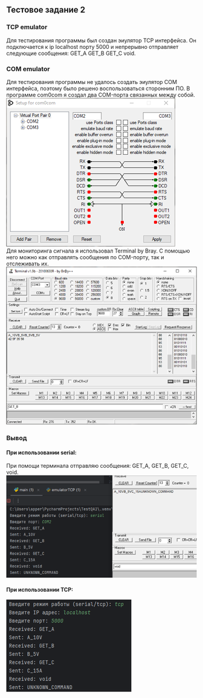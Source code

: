 ## Тестовое задание 2
### TCP emulator
Для тестирования программы был создан эиулятор TCP интерфейса. Он подключается к ip localhost порту 5000 и непрерывно отправляет следующие сообщения: 
GET_A GET_B GET_C void.
### COM emulator
Для тестирования программы не удалось создать эиулятор СOM интерфейса, поэтому было решено воспользоваться сторонним ПО. В программе com0com я создал два COM-порта связанных между собой.<br/>![img.png](img_for_md_file/img.png)<br/>
Для мониторинга сигнала я использовал Terminal by Bray. С помощью него можно как отправлять сообщения по COM-порту, так и отслеживать их.<br/>
![img_1.png](img_for_md_file/img_1.png)
### Вывод
#### При использовании serial:
При помощи терминала отправляю сообщения: GET_A, GET_B, GET_C, void.
![img_2.png](img_for_md_file/img_2.png)
#### При использовании TCP:
![img_3.png](img_for_md_file/img_3.png)